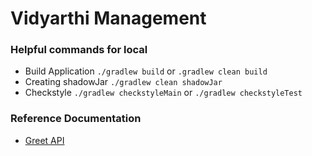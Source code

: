 # Vidyarthi Management

### Helpful commands for local

* Build Application `./gradlew build` or `.gradlew clean build`
* Creating shadowJar `./gradlew clean shadowJar`
* Checkstyle `./gradlew checkstyleMain` or `./gradlew checkstyleTest`


### Reference Documentation

* [Greet API](http://localhost:15000/ashram/api/v1/vidyarthi/greet)
